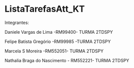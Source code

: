 # ListaTarefasAtt_KT
Integrantes:

Daniele Vargas de Lima -RM99400- TURMA 2TDSPY

Felipe Batista Gregório -RM99985 -TURMA 2TDSPY

Marcela S Moreira -RM552051- TURMA 2TDSPY

Nathalia Braga do Nascimento - RM552221- TURMA 2TDSPY
